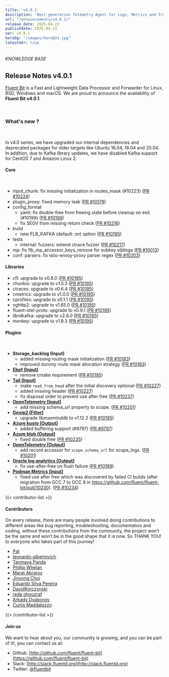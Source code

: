 ```yaml
---
title: 'v4.0.1'
description: 'Next generation Telemetry Agent for Logs, Metrics and Traces. '
url: "/announcements/v4.0.1/"
release_date: 2025-04-23
publishdate: 2025-04-23
ver: v4.0.1
herobg: "/images/hero@2x.jpg"
latestVer: true
---
```


###### KNOWLEDGE BASE

## Release Notes v4.0.1

[Fluent Bit](https://fluentbit.io) is a Fast and Lightweight Data Processor and Forwarder for Linux, BSD, Windows and macOS. We are proud to announce the availability of **Fluent Bit v4.0.1**.

<br>

### What's new ?

<br>

In v4.0 series, we have upgraded our internal dependencies and deprecated packages for older targets like Ubuntu 16.04, 18.04 and 20.04. In addition, due to Kafka library updates, we have disabled Kafka support for CentOS 7 and Amazon Linux 2.

#### Core

<br>

- input_chunk: fix missing initialization in routes_mask (#10223) ([PR #10224](https://github.com/fluent/fluent-bit/pull/10224))
- plugin_proxy: fixed memory leak ([PR #10179](https://github.com/fluent/fluent-bit/pull/10179))
- config_format
  - yaml: fix double-free from freeing state before cleanup on exit. (#10199) ([PR #10199](https://github.com/fluent/fluent-bit/pull/10199))
  - fix SEGV from missing return check ([PR #10216](https://github.com/fluent/fluent-bit/pull/10216))
- build
  - new FLB_KAFKA (default: on) option ([PR #10195](https://github.com/fluent/fluent-bit/pull/10195))
- tests
  - internal: fuzzers: extend ctrace fuzzer ([PR #10217](https://github.com/fluent/fluent-bit/pull/10217))
- mp: fix flb_mp_accessor_keys_remove for subkey siblings ([PR #10013](https://github.com/fluent/fluent-bit/pull/10013))
- conf: parsers: fix istio-envoy-proxy parser regex ([PR #10203](https://github.com/fluent/fluent-bit/pull/10203))

#### Libraries

- cfl: upgrade to v0.6.0 ([PR #10195](https://github.com/fluent/fluent-bit/pull/10195))
- chunkio: upgrade to v1.5.3 ([PR #10195](https://github.com/fluent/fluent-bit/pull/10195))
- ctraces: upgrade to v0.6.4 ([PR #10195](https://github.com/fluent/fluent-bit/pull/10195))
- cmetrics: upgrade to v1.0.0 ([PR #10195](https://github.com/fluent/fluent-bit/pull/10195))
- cprofiles: upgrade to v0.1.1 ([PR #10195](https://github.com/fluent/fluent-bit/pull/10195))
- nghttp2: upgrade to v1.65.0 ([PR #10195](https://github.com/fluent/fluent-bit/pull/10195))
- fluent-otel-proto: upgrade to v0.9.1 ([PR #10195](https://github.com/fluent/fluent-bit/pull/10195))
- librdkafka: upgrade to v2.8.0 ([PR #10195](https://github.com/fluent/fluent-bit/pull/10195))
- monkey: upgrade to v1.8.3 ([PR #10195](https://github.com/fluent/fluent-bit/pull/10195))

#### Plugins

<br>


- **Storage_backlog (Input)**
  - added missing routing mask initialization ([PR #10183](https://github.com/fluent/fluent-bit/pull/10183))
  - improved dummy route mask allocation strategy ([PR #10183](https://github.com/fluent/fluent-bit/pull/10183))
- **[Ebpf (Input)](https://docs.fluentbit.io/manual/4.0/data-pipeline/inputs/ebpf)**
  - remove cmake requirement ([PR #10195](https://github.com/fluent/fluent-bit/pull/10195))
- **[Tail (Input)](https://docs.fluentbit.io/manual/4.0/data-pipeline/inputs/tail)**
  - make `read_from_head` after the initial discovery optional ([PR #10227](https://github.com/fluent/fluent-bit/pull/10227))
  - added missing header ([PR #10227](https://github.com/fluent/fluent-bit/pull/10227))
  - fix disposal order to prevent use after free ([PR #10237](https://github.com/fluent/fluent-bit/pull/10237))
- **[OpenTelemetry (Input)](https://docs.fluentbit.io/manual/4.0/data-pipeline/inputs/opentelemetry)**
  - add missing schema_url property to scope. ([PR #10201](https://github.com/fluent/fluent-bit/pull/10201))
- **[Geoip2 (Filter)](https://docs.fluentbit.io/manual/4.0/data-pipeline/filters/geoip2)**
  - upgrade libmaxminddb to v1.12.2 ([PR #10195](https://github.com/fluent/fluent-bit/pull/10195))
- **[Azure kusto (Output)](https://docs.fluentbit.io/manual/4.0/data-pipeline/outputs/azure_kusto)**
  - added buffering support (#9797) ([PR #9797](https://github.com/fluent/fluent-bit/pull/9797))
- **[Azure blob (Output)](https://docs.fluentbit.io/manual/4.0/data-pipeline/outputs/azure_blob)**
  - fixed double free ([PR #10235](https://github.com/fluent/fluent-bit/pull/10235))
- **[OpenTelemetry (Output)](https://docs.fluentbit.io/manual/4.0/data-pipeline/outputs/opentelemetry)**
  - add record accessor for `scope.schema_url` for scope_logs. ([PR #10201](https://github.com/fluent/fluent-bit/pull/10201))
- **[Oracle log analytics (Output)](https://docs.fluentbit.io/manual/4.0/data-pipeline/outputs/oci-log-analytics)**
  - fix use-after-free on flush failure ([PR #10189](https://github.com/fluent/fluent-bit/pull/10189))
- **[Podman Metrics (Input)](https://docs.fluentbit.io/manual/4.0/data-pipeline/inputs/podman-metrics)**
  - fixed use after free which was discovered by failed CI builds (after migration from GCC 7 to GCC 9 in https://github.com/fluent/fluent-bit/pull/10230). ([PR #10234](https://github.com/fluent/fluent-bit/pull/10234))

{{< contributor-list >}}

#### Contributors

On every release, there are many people involved doing contributions to different areas like bug reporting, troubleshooting, documentation and coding, without these contributions from the community, the project won’t be the same and won’t be in the good shape that it is now. So THANK YOU! to everyone who takes part of this journey!

- [Pat](https://github.com/patrick-stephens)
- [leonardo-albertovich](https://github.com/leonardo-albertovich)
- [Tanmaya Panda](https://github.com/tanmaya-panda1)
- [Phillip Whelan](https://github.com/pwhelan)
- [Marat Abrarov](https://github.com/mabrarov)
- [Jinyong Choi](https://github.com/jinyongchoi)
- [Eduardo Silva Pereira](https://github.com/edsiper)
- [DavidKorczynski](https://github.com/DavidKorczynski)
- [reda ghouzraf](https://github.com/rghouzra)
- [Arkady Dyakonov](https://github.com/shirolimit)
- [Curtis Maddalozzo](https://github.com/cmaddalozzo)

{{< /contributor-list >}}

#### Join us

We want to hear about you, our community is growing, and you can be part of it!, you can contact us at:

* Github: [http://github.com/fluent/fluent-bit](https://github.com/fluent/fluent-bit)
* Slack: [http://slack.fluentd.org](http://slack.fluentd.org)
* Twitter: [@fluentbit](https://twitter.com/fluentbit)
